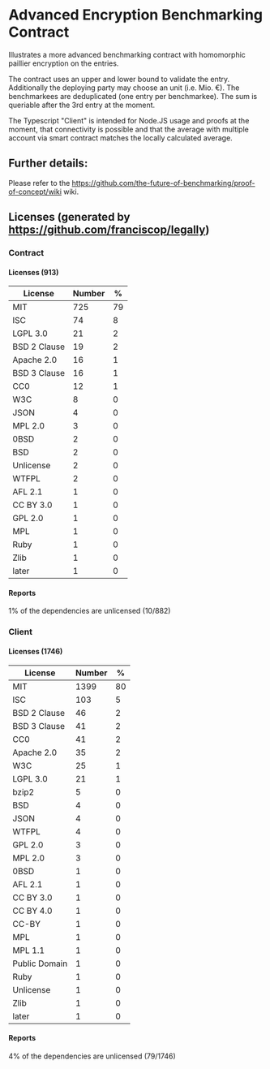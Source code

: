 # Advanced Encryption Benchmarking Contract
Illustrates a more advanced benchmarking contract with homomorphic paillier encryption on the entries.


The contract uses an upper and lower bound to validate the entry. Additionally the deploying party may choose an unit (i.e. Mio. €).
The benchmarkees are deduplicated (one entry per benchmarkee).
The sum is queriable after the 3rd entry at the moment.

The Typescript "Client" is intended for Node.JS usage and proofs at the moment, that connectivity is possible and that the average with multiple account via smart contract matches the locally calculated average.

## Further details:
Please refer to the https://github.com/the-future-of-benchmarking/proof-of-concept/wiki wiki.


## Licenses (generated by https://github.com/franciscop/legally)
### Contract

#### Licenses (913)
| License | Number | % |
|---|---|---|
| MIT | 725 | 79 |
| ISC | 74 | 8 |
| LGPL 3.0 | 21 | 2 |
| BSD 2 Clause | 19 | 2 |
| Apache 2.0 | 16 | 1 |
| BSD 3 Clause | 16 | 1 |
| CC0 | 12 | 1 |
| W3C | 8 | 0 |
| JSON | 4 | 0 |
| MPL 2.0 | 3 | 0 |
| 0BSD | 2 | 0 |
| BSD | 2 | 0 |
| Unlicense | 2 | 0 |
| WTFPL | 2 | 0 |
| AFL 2.1 | 1 | 0 |
| CC BY 3.0 | 1 | 0 |
| GPL 2.0 | 1 | 0 |
| MPL | 1 | 0 |
| Ruby | 1 | 0 |
| Zlib | 1 | 0 |
| later | 1 | 0 |            
#### Reports                                                  
1% of the dependencies are unlicensed (10/882)                                                            
   
   
### Client

#### Licenses (1746)                                             
| License | Number | % |
|---|---|---|
| MIT | 1399 | 80 |
| ISC | 103 | 5 |
| BSD 2 Clause | 46 | 2 |
| BSD 3 Clause | 41 | 2 |
| CC0 | 41 | 2 |
| Apache 2.0 | 35 | 2 |
| W3C | 25 | 1 |
| LGPL 3.0 | 21 | 1 |
| bzip2 | 5 | 0 |
| BSD | 4 | 0 |
| JSON | 4 | 0 |
| WTFPL | 4 | 0 |
| GPL 2.0 | 3 | 0 |
| MPL 2.0 | 3 | 0 |
| 0BSD | 1 | 0 |
| AFL 2.1 | 1 | 0 |
| CC BY 3.0 | 1 | 0 |
| CC BY 4.0 | 1 | 0 |
| CC-BY | 1 | 0 |
| MPL | 1 | 0 |
| MPL 1.1 | 1 | 0 |
| Public Domain | 1 | 0 |
| Ruby | 1 | 0 |
| Unlicense | 1 | 0 |
| Zlib | 1 | 0 |
| later | 1 | 0 |            
   
#### Reports                                                  
4% of the dependencies are unlicensed (79/1746)                                                           
   
   

